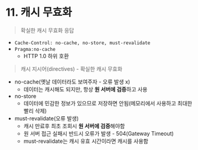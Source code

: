 # 11. 캐시 무효화

> 확실한 캐시 무효화 응답

- `Cache-Control: no-cache, no-store, must-revalidate`
- `Pragma:no-cache`
  - HTTP 1.0 하위 호환



> 캐시 지시어(directives) - 확실한 캐시 무효화

- no-cache(옛날 데이터라도 보여주자 - 오류 발생 x)
  - 데이터는 캐시해도 되지만, 항상 **원 서버에 검증**하고 사용
- no-store
  - 데이터에 민감한 정보가 있으므로 저장하면 안됨(메모리에서 사용하고 최대한 빨리 삭제)
- must-revalidate(오류 발생)
  - 캐시 만료후 최초 조회시 **원 서버에 검증**해야함
  - 원 서버 접근 실패시 반드시 오류가 발생 - 504(Gateway Timeout)
  - must-revalidate는 캐시 유효 시간이라면 캐시를 사용함



